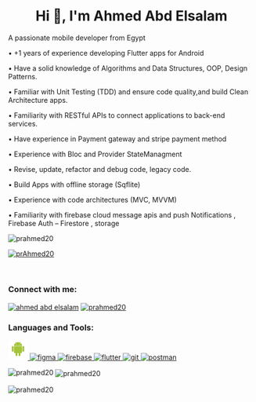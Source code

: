 <h1 align="center">Hi 👋, I'm Ahmed Abd Elsalam</h1>
<h0 align="start">
  A passionate mobile developer from Egypt
  
• +1 years of experience developing Flutter apps for Android
  
• Have a solid knowledge of Algorithms and Data Structures, OOP, Design Patterns.
  
• Familiar with Unit Testing (TDD) and ensure code quality,and build Clean Architecture
apps.
  
• Familiarity with RESTful APIs to connect applications to back-end services.
  
• Have experience in Payment gateway and stripe payment method
  
• Experience with Bloc and Provider StateManagment
  
• Revise, update, refactor and debug code, legacy code.
  
• Build Apps with offline storage (Sqflite)
  
• Experience with code architectures (MVC, MVVM)
  
• Familiarity with firebase cloud message apis and push Notifications , Firebase Auth –
Firestore , storage
</h0>

<p align="left"> <img src="https://komarev.com/ghpvc/?username=prahmed20&label=Profile%20views&color=0e75b6&style=flat" alt="prahmed20" /> </p>

<p align="left"> <a href="https://github.com/ryo-ma/github-profile-trophy"><img src="https://github-profile-trophy.vercel.app/?username=prAhmed20" alt="prAhmed20" /></a> </p>

<p align="left"> <a href="https://twitter.com/" target="blank"><img src="https://img.shields.io/twitter/follow/?logo=twitter&style=for-the-badge" alt="" /></a> </p>

<h3 align="left">Connect with me:</h3>
<p align="left">
<a href="[https://linkedin.com/in/ahmed abd elsalam](http://www.linkedin.com/in/ahmed-abd-elsalam-8a84461b5)" target="blank"><img align="center" src="https://raw.githubusercontent.com/rahuldkjain/github-profile-readme-generator/master/src/images/icons/Social/linked-in-alt.svg" alt="ahmed abd elsalam" height="30" width="40" /></a>
<a href="https://fb.com/prahmed20" target="blank"><img align="center" src="https://raw.githubusercontent.com/rahuldkjain/github-profile-readme-generator/master/src/images/icons/Social/facebook.svg" alt="prahmed20" height="30" width="40" /></a>
</p>

<h3 align="left">Languages and Tools:</h3>
<p align="left"> <a href="https://developer.android.com" target="_blank" rel="noreferrer"> <img src="https://raw.githubusercontent.com/devicons/devicon/master/icons/android/android-original-wordmark.svg" alt="android" width="40" height="40"/> </a> <a href="https://www.figma.com/" target="_blank" rel="noreferrer"> <img src="https://www.vectorlogo.zone/logos/figma/figma-icon.svg" alt="figma" width="40" height="40"/> </a> <a href="https://firebase.google.com/" target="_blank" rel="noreferrer"> <img src="https://www.vectorlogo.zone/logos/firebase/firebase-icon.svg" alt="firebase" width="40" height="40"/> </a> <a href="https://flutter.dev" target="_blank" rel="noreferrer"> <img src="https://www.vectorlogo.zone/logos/flutterio/flutterio-icon.svg" alt="flutter" width="40" height="40"/> </a> <a href="https://git-scm.com/" target="_blank" rel="noreferrer"> <img src="https://www.vectorlogo.zone/logos/git-scm/git-scm-icon.svg" alt="git" width="40" height="40"/> </a> <a href="https://postman.com" target="_blank" rel="noreferrer"> <img src="https://www.vectorlogo.zone/logos/getpostman/getpostman-icon.svg" alt="postman" width="40" height="40"/> </a> </p>

<p><img align="left" src="https://github-readme-stats.vercel.app/api/top-langs?username=prahmed20&show_icons=true&locale=en&layout=compact" alt="prahmed20" /></p>

<p>&nbsp;<img align="center" src="https://github-readme-stats.vercel.app/api?username=prahmed20&show_icons=true&locale=en" alt="prahmed20" /></p>

<p><img align="center" src="https://github-readme-streak-stats.herokuapp.com/?user=prahmed20&" alt="prahmed20" /></p>
